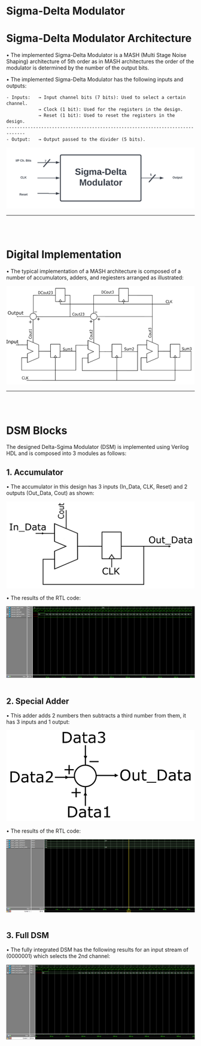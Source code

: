 Sigma-Delta Modulator
=================

# Sigma-Delta Modulator Architecture

• The implemented Sigma-Delta Modulator is a MASH (Multi Stage Noise Shaping) architecture of 5th order as in MASH architectures the order of the modulator is determined by the number of the output bits.

• The implemented Sigma-Delta Modulator has the following inputs and outputs:

    - Inputs:   → Input channel bits (7 bits): Used to select a certain channel.
                → Clock (1 bit): Used for the registers in the design.
                → Reset (1 bit): Used to reset the registers in the design.
    -----------------------------------------------------------------------------
    - Output:   → Output passed to the divider (5 bits).

![DSM Block](./images/DSM_Block.png "DSM Block")


_____
<br/><br/>

# Digital Implementation

• The typical implementation of a MASH architecture is composed of a number of accumulators, adders, and regiesters arranged as illustrated:

![DSM Diagram](images/DSM_Diagram_Modified.png "DSM Diagram")

____
<br/><br/>

# DSM Blocks
The designed Delta-Sgima Modulator (DSM) is implemented using Verilog HDL and is composed into 3 modules as follows:
## 1. Accumulator
• The accumulator in this design has 3 inputs (In_Data, CLK, Reset) and 2 outputs (Out_Data, Cout) as shown: 

![DSM Accumulator](images/DSM_Accum.png "DSM Accumulator")

• The results of the RTL code:

![DSM Accumulator Results](images/DSM_Accum_Results.png "DSM Accumulator Results")
<br/><br/>

## 2. Special Adder
• This adder adds 2 numbers then subtracts a third number from them, it has 3 inputs and 1 output:

![DSM Special Adder](images/DSM_Special_Adder.png "DSM Special Adder")

• The results of the RTL code:

![DSM Special Adder Results](images/DSM_Special_Adder_Results.png "DSM Special Adder Results")
<br/><br/>

## 3. Full DSM
• The fully integrated DSM has the following results for an input stream of (0000001) which selects the 2nd channel:

![DSM Results](images/DSM_Full_Results.png "DSM Results")
